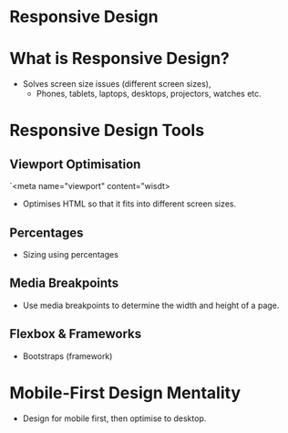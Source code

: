 # Responsive Design

# What is Responsive Design?

- Solves screen size issues (different screen sizes),
  - Phones, tablets, laptops, desktops, projectors, watches etc.

# Responsive Design Tools

## Viewport Optimisation
`<meta name="viewport" content="wisdt>
- Optimises HTML so that it fits into different screen sizes.

## Percentages
- Sizing using percentages

## Media Breakpoints
- Use media breakpoints to determine the width and height of a page.

## Flexbox & Frameworks
- Bootstraps (framework)

# Mobile-First Design Mentality
- Design for mobile first, then optimise to desktop.